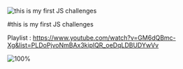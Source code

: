 ![this is my first JS challenges](https://bs-uploads.toptal.io/blackfish-uploads/components/seo/content/og_image_file/og_image/1264473/0211_JavaScript-Coding-Challenge_Luke-Social-a70614b9438520ac86c4a5eab56b6ece.png)

#this is my first JS challenges

Playlist : https://www.youtube.com/watch?v=GM6dQBmc-Xg&list=PLDoPjvoNmBAx3kiplQR_oeDqLDBUDYwVv

![100%](https://progress-bar.dev/100/?title=Done)
